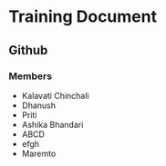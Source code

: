 # Training Document

## Github

### Members

- Kalavati Chinchali
- Dhanush
- Priti
- Ashika Bhandari
- ABCD
- efgh
- Maremto